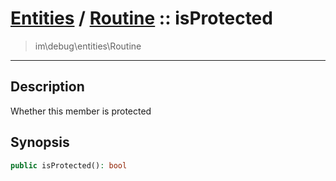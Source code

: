 # [Entities](entities.md) / [Routine](entities-Routine.md) :: isProtected
 > im\debug\entities\Routine
____

## Description
Whether this member is protected

## Synopsis
```php
public isProtected(): bool
```
